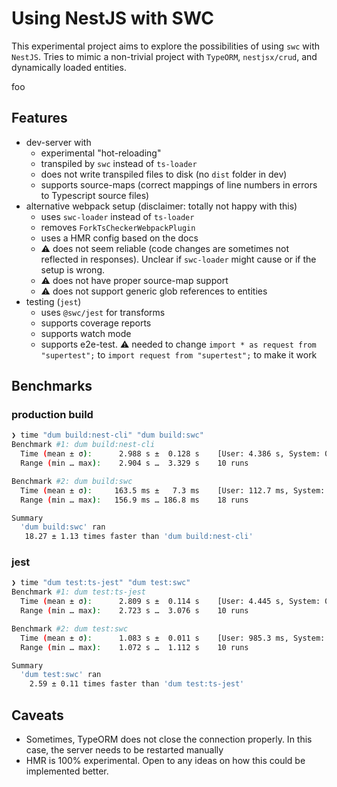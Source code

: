 # Using NestJS with SWC

This experimental project aims to explore the possibilities of using `swc` with `NestJS`.
Tries to mimic a non-trivial project with `TypeORM`, `nestjsx/crud`, and dynamically loaded entities.

foo

## Features

- dev-server with
  - experimental "hot-reloading"
  - transpiled by `swc` instead of `ts-loader`
  - does not write transpiled files to disk (no `dist` folder in dev)
  - supports source-maps (correct mappings of line numbers in errors to Typescript source files)
- alternative webpack setup (disclaimer: totally not happy with this)
  - uses `swc-loader` instead of `ts-loader`
  - removes `ForkTsCheckerWebpackPlugin`
  - uses a HMR config based on the docs
  - ⚠️ does not seem reliable (code changes are sometimes not reflected in responses). Unclear if `swc-loader` might cause or if the setup is wrong.
  - ⚠️ does not have proper source-map support
  - ⚠️ does not support generic glob references to entities
- testing (`jest`)
  - uses `@swc/jest` for transforms
  - supports coverage reports
  - supports watch mode
  - supports e2e-test. ⚠️ needed to change `import * as request from "supertest";` to `import request from "supertest";` to make it work

## Benchmarks

### production build

```bash
❯ time "dum build:nest-cli" "dum build:swc"
Benchmark #1: dum build:nest-cli
  Time (mean ± σ):      2.988 s ±  0.128 s    [User: 4.386 s, System: 0.365 s]
  Range (min … max):    2.904 s …  3.329 s    10 runs

Benchmark #2: dum build:swc
  Time (mean ± σ):     163.5 ms ±   7.3 ms    [User: 112.7 ms, System: 47.4 ms]
  Range (min … max):   156.9 ms … 186.8 ms    18 runs

Summary
  'dum build:swc' ran
   18.27 ± 1.13 times faster than 'dum build:nest-cli'
```

### jest

```bash
❯ time "dum test:ts-jest" "dum test:swc"
Benchmark #1: dum test:ts-jest
  Time (mean ± σ):      2.809 s ±  0.114 s    [User: 4.445 s, System: 0.489 s]
  Range (min … max):    2.723 s …  3.076 s    10 runs

Benchmark #2: dum test:swc
  Time (mean ± σ):      1.083 s ±  0.011 s    [User: 985.3 ms, System: 262.2 ms]
  Range (min … max):    1.072 s …  1.112 s    10 runs

Summary
  'dum test:swc' ran
    2.59 ± 0.11 times faster than 'dum test:ts-jest'
```

## Caveats

- Sometimes, TypeORM does not close the connection properly. In this case, the server needs to be restarted manually
- HMR is 100% experimental. Open to any ideas on how this could be implemented better.
